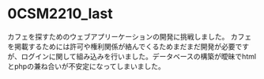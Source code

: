 # 0CSM2210_last
カフェを探すためのウェブアプリーケーションの開発に挑戦しました。
カフェを掲載するためには許可や権利関係が絡んでくるためまだまだ開発が必要ですが、ログインに関して組み込みを行いました。データベースの構築が曖昧でhtmlとphpの兼ね合いが不安定になってしまいました。
